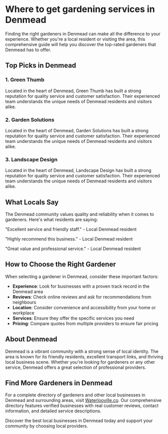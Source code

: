 # Where to get gardening services in Denmead

Finding the right gardeners in Denmead can make all the difference to your experience. Whether you're a local resident or visiting the area, this comprehensive guide will help you discover the top-rated gardeners that Denmead has to offer.

## Top Picks in Denmead

### 1. Green Thumb
Located in the heart of Denmead, Green Thumb has built a strong reputation for quality service and customer satisfaction. Their experienced team understands the unique needs of Denmead residents and visitors alike.

### 2. Garden Solutions
Located in the heart of Denmead, Garden Solutions has built a strong reputation for quality service and customer satisfaction. Their experienced team understands the unique needs of Denmead residents and visitors alike.

### 3. Landscape Design
Located in the heart of Denmead, Landscape Design has built a strong reputation for quality service and customer satisfaction. Their experienced team understands the unique needs of Denmead residents and visitors alike.

## What Locals Say

The Denmead community values quality and reliability when it comes to gardeners. Here's what residents are saying:

"Excellent service and friendly staff." - Local Denmead resident

"Highly recommend this business." - Local Denmead resident

"Great value and professional service." - Local Denmead resident

## How to Choose the Right Gardener

When selecting a gardener in Denmead, consider these important factors:

- **Experience**: Look for businesses with a proven track record in the Denmead area
- **Reviews**: Check online reviews and ask for recommendations from neighbours
- **Location**: Consider convenience and accessibility from your home or workplace
- **Services**: Ensure they offer the specific services you need
- **Pricing**: Compare quotes from multiple providers to ensure fair pricing

## About Denmead

Denmead is a vibrant community with a strong sense of local identity. The area is known for its friendly residents, excellent transport links, and thriving local business scene. Whether you're looking for gardeners or any other service, Denmead offers a great selection of professional providers.

## Find More Gardeners in Denmead

For a complete directory of gardeners and other local businesses in Denmead and surrounding areas, visit [Waterlooville.co](https://waterlooville.co). Our comprehensive directory features verified businesses with real customer reviews, contact information, and detailed service descriptions.

Discover the best local businesses in Denmead today and support your community by choosing local providers.

